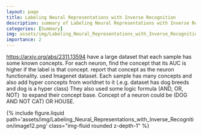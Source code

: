 ```yaml
---
layout: page
title: Labeling Neural Representations with Inverse Recognition
description: summary of Labeling Neural Representations with Inverse Recognition
categories: [Summary]
img: assets/img/Labeling_Neural_Representations_with_Inverse_Recognition/image12.png 
importance: 2
---
```



https://arxiv.org/abs/2311.13594
have a large dataset that each sample has some known concepts. For each neuron, find the concept that its AUC is higher if the label is that concept. report that concept as the neuron functionality. 
used Imagenet dataset. Each sample has many concepts and also add hyper concepts from worldnet to it (.e.g. dataset has dog breeds and dog is a hyper class)
They also used some logic formula (AND, OR, NOT)  to expand their concept base. Concept of a neuron could be (DOG AND NOT CAT) OR HOUSE. 
<div class="row">
        <div class="col-sm mt-3 mt-md-0">
            {% include figure.liquid path='assets/img/Labeling_Neural_Representations_with_Inverse_Recognition/image12.png' class="img-fluid rounded z-depth-1" %}
        </div>
    </div>
